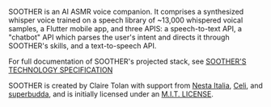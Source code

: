 SOOTHER is an AI ASMR voice companion. It comprises a synthesized whisper voice trained on a speech library of ~13,000 whispered voical samples, a Flutter mobile app, and three APIS: a speech-to-text API, a "chatbot" API which parses the user's intent and directs it through SOOTHER's skills, and a text-to-speech API. 

For full documentation of SOOTHER's projected stack, see [SOOTHER'S TECHNOLOGY SPECIFICATION](SOOTHER-TECH-SPEC.md)

SOOTHER is created by Claire Tolan with support from [Nesta Italia](https://www.nestaitalia.org/en/), [Celi](https://www.celi.it/en/), and [superbudda](https://www.superbudda.com/), and is initially licensed under an [M.I.T. LICENSE](LICENSE). 

